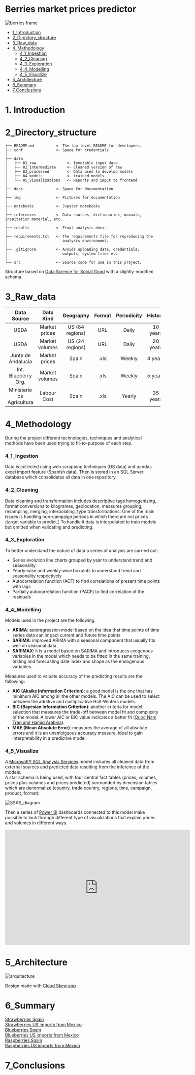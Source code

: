 # Berries market prices predictor
![berries frame](/img/berries_frame.jpg)

* [1_Introduction](#1_Introduction)
* [2_Directory_structure](#2_Directory_structure)
* [3_Raw_data](#3_Raw_data)
* [4_Methodology](#4_Methodology)
  * [4_1_Ingestion](#4_1_Ingestion)
  * [4_2_Cleaning](#4_2_Cleaning)
  * [4_3_Exploration](#4_3_Exploration)
  * [4_4_Modelling](#4_4_Modelling)
  * [4_5_Visualize](#4_5_Visualize)  
* [5_Architecture](#5_Architecture)
* [6_Summary](#6_Summary)
* [7_Conclusions](#7_Conclusions)

# 1. Introduction

# 2_Directory_structure
```
├── README.md          <- The top-level README for developers.
├── conf               <- Space for credentials
│
├── data
│   ├── 01_raw              <- Immutable input data
│   ├── 02_intermediate     <- Cleaned version of raw
│   ├── 03_processed        <- Data used to develop models
│   ├── 04_models           <- trained models
│   └── 05_visualizations   <- Reports and input to frontend
│
├── docs               <- Space for documentation
│
├── img                <- Pictures for documentation
│
├── notebooks          <- Jupyter notebooks
│
├── references         <- Data sources, dictionaries, manuals, inspitation material, etc.
│
├── results            <- Final analysis docs.
│
├── requirements.txt   <- The requirements file for reproducing the 
|                         analysis environment.
│
├── .gitignore         <- Avoids uploading data, credentials, 
|                         outputs, system files etc
│
└── src                <- Source code for use in this project.
```

Structure based on [Data Science for Social Good](https://github.com/dssg/hitchhikers-guide/blob/master/sources/curriculum/0_before_you_start/pipelines-and-project-workflow/README.md) with a slightly-modified schema.

# 3_Raw_data

| Data Source | Data Kind | Geography | Format | Periodicity | History | Rows |
| :---: | :---: | :---: | :---: | :---: | :---: | :---: |
| USDA | Market prices | US (84 regions) | URL | Daily | 10 years | 40000 |
| USDA | Market volumes | US (24 regions) | URL | Daily | 20 years | 150000 |
| Junta de Andalucia | Market prices | Spain | .xls | Weekly | 4 years | 500 |
| Int. Blueberry Org. | Market volumes | Spain | .xls | Weekly | 5 years | 3000 |
| Ministerio de Agricultura | Labour Cost | Spain | .xls | Yearly | 35 years | 35 |

# 4_Methodology

During the project different technologies, techniques and analytical methods have been used trying to fit-to-purpose of each step.

### 4_1_Ingestion

Data is collected using web scrapping techniques (US data) and pandas excel import feature (Spanish data). Then is stored in an SQL Server database which consolidates all data in one repository.

### 4_2_Cleaning

Data cleaning and transformation includes descriptive tags homogenizing, format conversions to kilogrames, geolocation, measures grouping, resampling, merging, interpolating, type transformations.
One of the main issues is handling non-campaign periods in which there are not prices (target variable to predict.) To handle it data is interpolated to train models but omitted when validating and predicting.

### 4_3_Exploration

To better understand the nature of data a series of analysis are carried out:
* Series evolution line charts grouped by year to understand trend and seasonality
* Yearly-wise and weekly-wise boxplots to understand trend and seasonality respectively
* Autocorrelation function (ACF) to find correlations of present time points with lags
* Partially autocorrelation function (PACF) to find correlation of the residuals

### 4_4_Modelling

Models used in the project are the following:
* **ARIMA**: autoregression model based on the idea that time points of time series data can impact current and future time points.
* **SARIMA**: improved ARIMA with a seasonal component that usually fits well on seasonal data.
* **SARIMAX**: it is a model based on SARIMA and introduces exogenous variables in the model which needs to be fitted in the same training, testing and forecasting date index and shape as the endogenous variables.

Measures used to valuate accuracy of the predicting results are the following:
* **AIC (Akaike Information Criterion)**: a good model is the one that has minimum AIC among all the other models. The AIC can be used to select between the additive and multiplicative Holt-Winters models.
* **BIC (Bayesian Information Criterion)**: another criteria for model selection that measures the trade-off between model fit and complexity of the model. A lower AIC or BIC value indicates a better fit ([Quoc Nam Tran and Hamid Arabnia](https://www.sciencedirect.com/book/9780128025086/emerging-trends-in-computational-biology-bioinformatics-and-systems-biology)).
* **MAE (Mean Absolute Error)**: measures the average of all absolute errors and it is an unambiguous accuracy measure, ideal to gain interpretability in a predictive model.


### 4_5_Visualize

A [Microsoft® SQL Analysis Services](https://docs.microsoft.com/es-es/analysis-services/ssas-overview?view=asallproducts-allversions) model includes all cleaned data from external sources and predicted data resulting from the inference of the models.
<br>A star schema is being used, with four central fact tables (prices, volumes, prices plus volumes and prices predicted) surrounded by dimension tables which are denormalize (country, trade country, regions, time, campaign, product, format):

![SSAS_diagram](/img/SSAS_diagram.JPG)

Then a series of [Power BI]([https://powerbi.microsoft.com/es-es/]) dashboards connected to this model make possible to look through different type of visualizations that explain prices and volumes in different ways.

<iframe width="600" height="373.5" src="https://app.powerbi.com/view?r=eyJrIjoiM2IxYzg3OGItY2U5YS00ZWU0LTk0YTktZjcyYWNmZGM3YjM3IiwidCI6IjFkOGU3NzE5LWI2ZjctNGI3ZS1hN2IxLTliOTk3NTI5NTEyMiIsImMiOjh9&pageName=ReportSection" frameborder="0" allowFullScreen="true"></iframe>

# 5_Architecture

![arquitecture](/img/arquitecture.jpg)

Design made with [Cloud Skew app](https://www.cloudskew.com/)

# 6_Summary

[Strawberries Spain](https://github.com/matozqui/Berries_Pricing/blob/master/data/02_intermediate/exloratory_analysis/STRAWBERRIES_ES_ES_std.pdf)
<br>[Strawberries US imports from Mexico](https://github.com/matozqui/Berries_Pricing/blob/master/data/02_intermediate/exloratory_analysis/STRAWBERRIES_US_MX_med.pdf)
<br>[Blueberries Spain](https://github.com/matozqui/Berries_Pricing/blob/master/data/02_intermediate/exloratory_analysis/BLUEBERRIES_ES_ES_std.pdf)
<br>[Blueberries US imports from Mexico](https://github.com/matozqui/Berries_Pricing/blob/master/data/02_intermediate/exloratory_analysis/BLUEBERRIES_US_MX_std.pdf)
<br>[Raspberries Spain](https://github.com/matozqui/Berries_Pricing/blob/master/data/02_intermediate/exloratory_analysis/RASPBERRIES_ES_ES_std.pdf)
<br>[Raspberries US imports from Mexico](https://github.com/matozqui/Berries_Pricing/blob/master/data/02_intermediate/exloratory_analysis/RASPBERRIES_US_MX_std.pdf)

# 7_Conclusions



